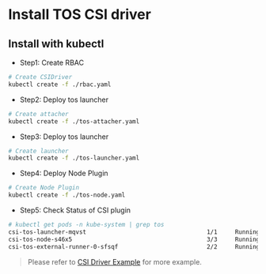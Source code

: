 # Install TOS CSI driver

## Install with kubectl

- Step1: Create RBAC

```bash
# Create CSIDriver
kubectl create -f ./rbac.yaml
```

- Step2: Deploy tos launcher

```bash
# Create attacher
kubectl create -f ./tos-attacher.yaml
```

- Step3: Deploy tos launcher

```bash
# Create launcher
kubectl create -f ./tos-launcher.yaml
```

- Step4: Deploy Node Plugin

```bash
# Create Node Plugin
kubectl create -f ./tos-node.yaml
```

- Step5: Check Status of CSI plugin

```bash
# kubectl get pods -n kube-system | grep tos
csi-tos-launcher-mqvst                                  1/1     Running   0          70s
csi-tos-node-s46x5                                      3/3     Running   0          70s
csi-tos-external-runner-0-sfsqf                         2/2     Running   0          70s
```

> Please refer to [CSI Driver Example](../../example/tos/README.md) for more example.
